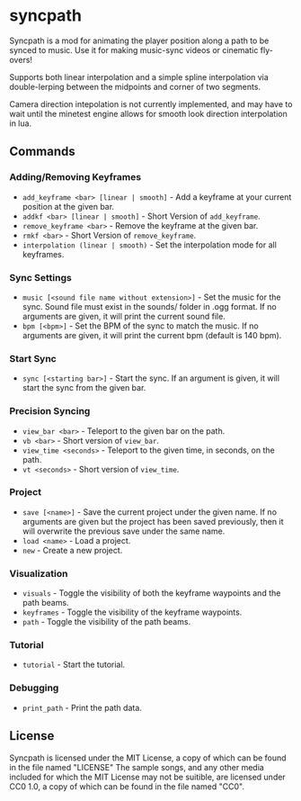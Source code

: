 # syncpath

Syncpath is a mod for animating the player position along a path to be synced to music. Use it for making music-sync videos or cinematic fly-overs!

Supports both linear interpolation and a simple spline interpolation via double-lerping between the midpoints and corner of two segments.

Camera direction intepolation is not currently implemented, and may have to wait until the minetest engine allows for smooth look direction interpolation in lua.

## Commands

### Adding/Removing Keyframes
- `add_keyframe <bar> [linear | smooth]` - Add a keyframe at your current position at the given bar.
- `addkf <bar> [linear | smooth]` - Short Version of `add_keyframe`.
- `remove_keyframe <bar>` - Remove the keyframe at the given bar.
- `rmkf <bar>` - Short Version of `remove_keyframe`.
- `interpolation (linear | smooth)` - Set the interpolation mode for all keyframes.

### Sync Settings
- `music [<sound file name without extension>]` - Set the music for the sync. Sound file must exist in the sounds/ folder in .ogg format. If no arguments are given, it will print the current sound file.
- `bpm [<bpm>]` - Set the BPM of the sync to match the music. If no arguments are given, it will print the current bpm (default is 140 bpm).

### Start Sync
- `sync [<starting bar>]` - Start the sync. If an argument is given, it will start the sync from the given bar.

### Precision Syncing
- `view_bar <bar>` - Teleport to the given bar on the path.
- `vb <bar>` - Short version of `view_bar`.
- `view_time <seconds>` - Teleport to the given time, in seconds, on the path.
- `vt <seconds>` - Short version of `view_time`.

### Project
- `save [<name>]` - Save the current project under the given name. If no arguments are given but the project has been saved previously, then it will overwrite the previous save under the same name.
- `load <name>` - Load a project.
- `new` - Create a new project.

### Visualization
- `visuals` - Toggle the visibility of both the keyframe waypoints and the path beams.
- `keyframes` - Toggle the visibility of the keyframe waypoints.
- `path` - Toggle the visibility of the path beams.

### Tutorial
- `tutorial` - Start the tutorial.

### Debugging
- `print_path` - Print the path data.

## License

Syncpath is licensed under the MIT License, a copy of which can be found in the file named "LICENSE"
The sample songs, and any other media included for which the MIT License may not be suitible, are licensed under CC0 1.0, a copy of which can be found in the file named "CC0".